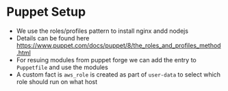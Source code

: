 # Puppet Setup

- We use the roles/profiles pattern to install nginx andd nodejs
- Details can be found here https://www.puppet.com/docs/puppet/8/the_roles_and_profiles_method.html
- For resuing modules from puppet forge we can add the entry to `Puppetfile` and use the modules
- A custom fact is `aws_role` is created as part of `user-data` to select which role should run on what host